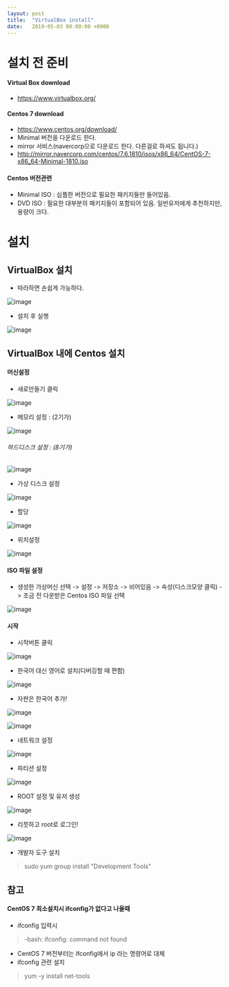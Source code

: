```yaml
---
layout: post
title:  "VirtualBox install"
date:   2019-05-03 00:00:00 +0900
---
```


# 설치 전 준비
#### Virtual Box download
- https://www.virtualbox.org/

#### Centos 7 download
- https://www.centos.org/download/
- Minimal 버전을 다운로드 한다.
- mirror 서비스(navercorp으로 다운로드 한다. 다른걸로 하셔도 됩니다.)
- http://mirror.navercorp.com/centos/7.6.1810/isos/x86_64/CentOS-7-x86_64-Minimal-1810.iso

#### Centos 버전관련
- Minimal ISO : 심플한 버전으로 필요한 패키지들만 들어있음.
- DVD ISO : 필요한 대부분의 패키지들이 포함되어 있음. 일반유저에게 추천하지만, 용량이 크다.

# 설치
## VirtualBox 설치
- 따라하면 손쉽게 가능하다.

![image](https://user-images.githubusercontent.com/13219787/59287495-b6c2e400-8cac-11e9-9146-0988199a5875.png)

- 설치 후 실행

![image](https://user-images.githubusercontent.com/13219787/59287522-c6422d00-8cac-11e9-9f42-9ac3aa4fdd1d.png)

## VirtualBox 내에 Centos 설치
#### 머신설정
- 새로만들기 클릭

![image](https://user-images.githubusercontent.com/13219787/59287555-d5c17600-8cac-11e9-91c0-0e67cfe03787.png)
 
- 메모리 설정 : (2기가)

![image](https://user-images.githubusercontent.com/13219787/59287571-deb24780-8cac-11e9-938c-3cfa3ff82805.png) 

###### 하드디스크 설정 : (8기가)

![image](https://user-images.githubusercontent.com/13219787/59287589-ee319080-8cac-11e9-816e-fe6ae11d1454.png)

- 가상 디스크 설정

![image](https://user-images.githubusercontent.com/13219787/59287619-fb4e7f80-8cac-11e9-8af8-99f6f93f65b3.png)

- 할당

![image](https://user-images.githubusercontent.com/13219787/59287648-09040500-8cad-11e9-8cb7-6dde5c2b12e3.png)


- 위치설정

![image](https://user-images.githubusercontent.com/13219787/59287664-128d6d00-8cad-11e9-8b3e-158622765bee.png)
 

#### ISO 파일 설정
- 생성한 가상머신 선택 -> 설정 -> 저장소 -> 비어있음 -> 속성(디스크모양 클릭) -> 조금 전 다운받은 Centos ISO 파일 선택

![image](https://user-images.githubusercontent.com/13219787/59287691-2042f280-8cad-11e9-98c2-2364021c3c55.png)


#### 시작
- 시작버튼 클릭

![image](https://user-images.githubusercontent.com/13219787/59287731-39e43a00-8cad-11e9-8b94-ac2fcce61656.png)

- 한국어 대신 영어로 설치(디버깅할 때 편함)

![image](https://user-images.githubusercontent.com/13219787/59287750-45376580-8cad-11e9-83f6-c2f1548a0014.png)


- 자판은 한국어 추가!

![image](https://user-images.githubusercontent.com/13219787/59287784-56807200-8cad-11e9-90eb-77cf17736ff7.png)
 
![image](https://user-images.githubusercontent.com/13219787/59287828-6ac46f00-8cad-11e9-9941-68a34d391b75.png)

- 네트워크 설정

![image](https://user-images.githubusercontent.com/13219787/59287842-74e66d80-8cad-11e9-8bd4-49a8efb259ab.png)

- 파티션 설정

![image](https://user-images.githubusercontent.com/13219787/59287873-8465b680-8cad-11e9-9ba9-ac4979c0f4a6.png)

- ROOT 설정 및 유저 생성

![image](https://user-images.githubusercontent.com/13219787/59287892-90517880-8cad-11e9-83fb-894acb3e9f3e.png)
 
- 리붓하고 root로 로그인!

![image](https://user-images.githubusercontent.com/13219787/59287939-a2cbb200-8cad-11e9-9137-4b5c803dbe32.png)


- 개발자 도구 설치

> sudo yum group install "Development Tools"

## 참고
#### CentOS 7 최소설치시 ifconfig가 없다고 나올때
- ifconfig 입력시

> -bash: ifconfig: command not found

- CentOS 7 버전부터는 ifconfig에서 ip 라는 명령어로 대체
- ifconfig 관련 설치

> yum -y install net-tools

